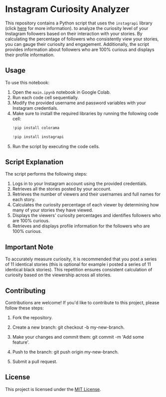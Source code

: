 # Instagram Curiosity Analyzer

This repository contains a Python script that uses the `instagrapi` library (click [here](https://github.com/adw0rd/instagrapi) for more information). to analyze the curiosity level of your Instagram followers based on their interaction with your stories. By calculating the percentage of followers who consistently view your stories, you can gauge their curiosity and engagement. Additionally, the script provides information about followers who are 100% curious and displays their profile information.

## Usage


To use this notebook:


  1. Open the `main.ipynb` notebook in Google Colab.
  2. Run each code cell sequentially.
  3. Modify the provided username and password variables with your Instagram credentials.
  4. Make sure to install the required libraries by running the following code cell:
      ```python
      !pip install colorama
      ```
     ```python
     !pip install instagrapi
      ```
5. Run the script by executing the code cells.

## Script Explanation

The script performs the following steps:

   1. Logs in to your Instagram account using the provided credentials.
   2. Retrieves all the stories posted by your account.
   3. Retrieves the number of viewers and their usernames and full names for each story.
   4. Calculates the curiosity percentage of each viewer by determining how many of your stories they have viewed.
   5. Displays the viewers' curiosity percentages and identifies followers who are 100% curious.
   6. Retrieves and displays profile information for the followers who are 100% curious.


## Important Note

To accurately measure curiosity, it is recommended that you post a series of 11 identical stories (this is optional for example i posted a series of 11 identical black stories). This repetition ensures consistent calculation of curiosity based on the viewership across all stories.


## Contributing

Contributions are welcome! If you'd like to contribute to this project, please follow these steps:

1.  Fork the repository.

2. Create a new branch: git checkout -b my-new-branch.

3. Make your changes and commit them: git commit -m 'Add some feature'.

4. Push to the branch: git push origin my-new-branch.

5. Submit a pull request.

    

## License

This project is licensed under the [MIT License](https://opensource.org/license/mit/).

